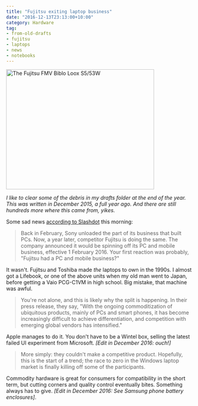 ```yaml
---
title: "Fujitsu exiting laptop business"
date: "2016-12-13T23:13:00+10:00"
category: Hardware
tag:
- from-old-drafts
- fujitsu
- laptops
- news
- notebooks
---
```

<p><img src="https://rubenerd.com/files/2016/0063_02_l.jpg" alt="The Fujitsu FMV Biblo Loox S5/53W" style="width:400px; height:325px;" srcset="https://rubenerd.com/files/2016/0063_02_l.jpg 1x, https://rubenerd.com/files/2016/0063_02_l@2x.jpg 2x" /></p>

<p style="font-style:italic">I like to clear some of the debris in my drafts folder at the end of the year. This was written in December 2015, a full year ago. And there are still hundreds more where this came from, yikes.</p>

Some sad news [according to Slashdot] this morning:

> Back in February, Sony unloaded the part of its business that built PCs. Now, a year later, competitor Fujitsu is doing the same. The company announced it would be spinning off its PC and mobile business, effective 1 February 2016. Your first reaction was probably, "Fujitsu had a PC and mobile business?" 

It wasn't. Fujitsu and Toshiba made *the* laptops to own in the 1990s. I almost got a Lifebook, or one of the above units when my old man went to Japan, before getting a Vaio PCG-C1VM in high school. Big mistake, that machine was awful.

> You're not alone, and this is likely why the split is happening. In their press release, they say, "With the ongoing commoditization of ubiquitous products, mainly of PCs and smart phones, it has become increasingly difficult to achieve differentiation, and competition with emerging global vendors has intensified."

Apple manages to do it. You don't have to be a Wintel box, selling the latest failed UI experiment from Microsoft. *\[Edit in December 2016: ouch!\]*

> More simply: they couldn't make a competitive product. Hopefully, this is the start of a trend; the race to zero in the Windows laptop market is finally killing off some of the participants.

Commodity hardware is great for consumers for compatibility in the short term, but cutting corners and quality control eventually bites. Something always has to give. *\[Edit in December 2016: See Samsung phone battery enclosures\]*.

[according to Slashdot]: https://hardware.slashdot.org/story/15/12/25/2046235/fujitsu-spins-off-its-pc-and-mobile-divisions

